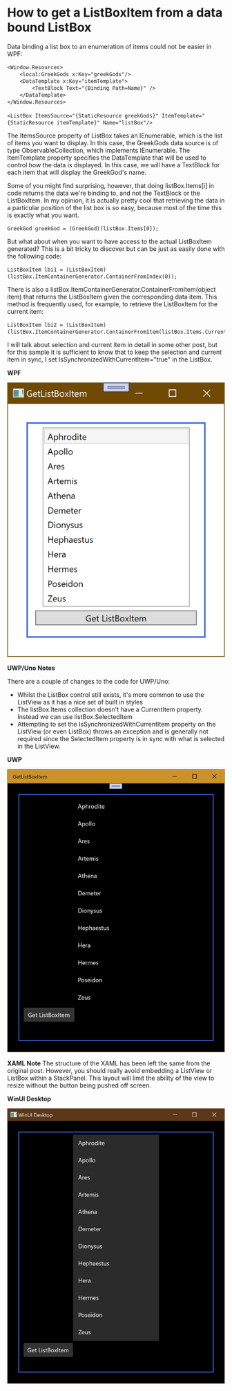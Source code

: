 # How to get a ListBoxItem from a data bound ListBox

Data binding a list box to an enumeration of items could not be easier in WPF:

	<Window.Resources>
		<local:GreekGods x:Key="greekGods"/>
		<DataTemplate x:Key="itemTemplate">
			<TextBlock Text="{Binding Path=Name}" />
		</DataTemplate>
	</Window.Resources>
	
	<ListBox ItemsSource="{StaticResource greekGods}" ItemTemplate="{StaticResource itemTemplate}" Name="listBox"/>

The ItemsSource property of ListBox takes an IEnumerable, which is the list of items you want to display. In this case, the GreekGods data source is of type ObservableCollection, which implements IEnumerable. The ItemTemplate property specifies the DataTemplate that will be used to control how the data is displayed. In this case, we will have a TextBlock for each item that will display the GreekGod's name.

Some of you might find surprising, however, that doing listBox.Items[i] in code returns the data we're binding to, and not the TextBlock or the ListBoxItem. In my opinion, it is actually pretty cool that retrieving the data in a particular position of the list box is so easy, because most of the time this is exactly what you want. 

	GreekGod greekGod = (GreekGod)(listBox.Items[0]);

But what about when you want to have access to the actual ListBoxItem generated? This is a bit tricky to discover but can be just as easily done with the following code: 

	ListBoxItem lbi1 = (ListBoxItem)(listBox.ItemContainerGenerator.ContainerFromIndex(0));

There is also a listBox.ItemContainerGenerator.ContainerFromItem(object item) that returns the ListBoxItem given the corresponding data item. This method is frequently used, for example, to retrieve the ListBoxItem for the current item:

	ListBoxItem lbi2 = (ListBoxItem)(listBox.ItemContainerGenerator.ContainerFromItem(listBox.Items.CurrentItem));

I will talk about selection and current item in detail in some other post, but for this sample it is sufficient to know that to keep the selection and current item in sync, I set IsSynchronizedWithCurrentItem="true" in the ListBox.

**WPF**

![](Images/GetListBoxItem.png)


**UWP/Uno Notes**

There are a couple of changes to the code for UWP/Uno:

- Whilst the ListBox control still exists, it's more common to use the ListView as it has a nice set of built in styles
- The listBox.Items collection doesn't have a CurrentItem property. Instead we can use listBox.SelectedItem
- Attempting to set the IsSynchronizedWithCurrentItem property on the ListView (or even ListBox) throws an exception and is generally not required since the SelectedItem property is in sync with what is selected in the ListView.

**UWP**

![](Images/GetListBoxItem-uwp.png)


**XAML Note**
The structure of the XAML has been left the same from the original post. However, you should really avoid embedding a ListView or ListBox within a StackPanel. This layout will limit the ability of the view to resize without the button being pushed off screen.

**WinUI Desktop**

![](Images/GetListBoxItem-desktop.png)

